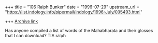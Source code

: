 +++
title = "106 Ralph Bunker"
date = "1996-07-29"
upstream_url = "https://list.indology.info/pipermail/indology/1996-July/005493.html"

+++
[Archive link](https://list.indology.info/pipermail/indology/1996-July/005493.html)

Has anyone compiled a list of words of the Mahabharata and their glosses that 
I can download?
TIA ralph




